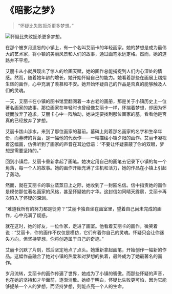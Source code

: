 # 《暗影之梦》

> “怀疑比失败扼杀更多梦想。”

![怀疑比失败扼杀更多梦想。](/images/2c59bdcd49ad41a8911f0779adbfffa1.jpg)

在那个被岁月遗忘的小镇上，有一个名叫艾丽卡的年轻画家。她的梦想是成为最伟大的艺术家，将小镇的美丽风景和人们的故事，通过画笔永远定格。然而，她的道路并不平坦。

艾丽卡从小就展现出了惊人的绘画天赋，她的画作总能捕捉到人们内心深处的情感。然而，随着她年龄的增长，她开始怀疑自己的能力。她看着那些在画展上熠熠生辉的画作，心中充满了羡慕和不安。她开始怀疑自己的作品是否真的能够触及人们的灵魂。

一天，艾丽卡在小镇的图书馆里翻阅着一本古老的画册，那是关于小镇历史上一位著名画家的故事。那位画家在年轻时也曾经像艾丽卡一样，怀揣着梦想，却因为怀疑而放弃了追求。艾丽卡心中一阵触动，她决定要找到那位画家的墓，看看他是否真的已经放弃了梦想。

艾丽卡跋山涉水，来到了那位画家的墓前。墓碑上刻着那名画家的名字和生卒年份，而墓碑的背面，是一幅他的代表作——一幅描绘小镇夕阳的画作。艾丽卡凝视着这幅画，仿佛听到了画家的声音在耳边低语：“不要让怀疑蒙蔽了你的双眼，梦想是需要坚持的。”

回到小镇后，艾丽卡重新拿起了画笔。她决定用自己的画笔去记录下小镇的每一个角落，每一个人的故事。她的画作开始充满了生机和活力，她的作品在小镇上引起了轰动。

然而，就在艾丽卡的事业蒸蒸日上之际，她收到了一封匿名信。信中指责她的画作是模仿那位著名画家的风格，甚至怀疑她的才华。这封信如同晴天霹雳，艾丽卡再次陷入了怀疑的深渊。

“难道我所有的努力都是徒劳？”艾丽卡独自坐在画室里，望着自己尚未完成的画作，心中充满了疑惑。

就在这时，她的好友，一位作家，走进了画室。他看着艾丽卡的画作，微笑着说：“艾丽卡，你的画作不仅仅是模仿，它们有着你自己的灵魂。怀疑只会让你迷失方向，但坚持梦想，你将创造属于自己的奇迹。”

艾丽卡沉默了片刻，然后坚定地点了点头。她重新拿起画笔，开始创作一幅新的作品。这幅作品融合了她对小镇的热爱和对梦想的执着，最终成为了她最著名的画作。

岁月流转，艾丽卡的画作传遍了世界，她成为了小镇的骄傲。而那些怀疑的声音，也在她的坚持和才华面前，逐渐消散。她终于明白，怀疑比失败更可怕，因为它能够扼杀一个人的梦想，而坚持梦想，则能点亮一个人的生命。